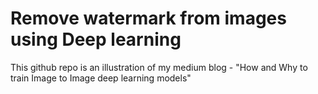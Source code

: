 # Remove watermark from images using Deep learning

This github repo is an illustration of my medium blog - "How and Why to train Image to Image deep learning models"
